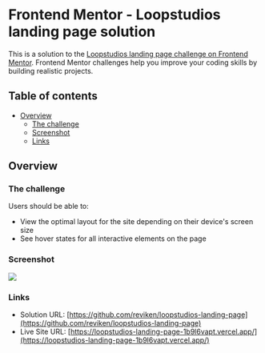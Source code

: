 # Frontend Mentor - Loopstudios landing page solution

This is a solution to the [Loopstudios landing page challenge on Frontend Mentor](https://www.frontendmentor.io/challenges/loopstudios-landing-page-N88J5Onjw). Frontend Mentor challenges help you improve your coding skills by building realistic projects.

## Table of contents

- [Overview](#overview)
  - [The challenge](#the-challenge)
  - [Screenshot](#screenshot)
  - [Links](#links)

## Overview

### The challenge

Users should be able to:

- View the optimal layout for the site depending on their device's screen size
- See hover states for all interactive elements on the page

### Screenshot

![](./screenshot.png)

### Links

- Solution URL: [https://github.com/reviken/loopstudios-landing-page](https://github.com/reviken/loopstudios-landing-page)
- Live Site URL: [https://loopstudios-landing-page-1b9l6vapt.vercel.app/](https://loopstudios-landing-page-1b9l6vapt.vercel.app/)
